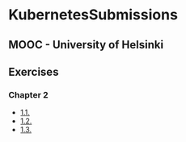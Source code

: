 # KubernetesSubmissions

## MOOC - University of Helsinki

## Exercises

### Chapter 2

- [1.1.](https://github.com/mahansaputra/KubernetesSubmissions/tree/1.1/log_output)
- [1.2.](https://github.com/mahansaputra/KubernetesSubmissions/tree/1.2/todo_app)
- [1.3.](https://github.com/mahansaputra/KubernetesSubmissions/tree/1.3/log_output)
